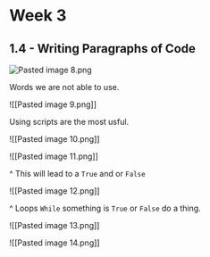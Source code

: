 # Week 3 
## 1.4 - Writing Paragraphs of Code

![Pasted image 8.png](
https://github.com/JustJordanT/Python-for-Everybody-Specialization/tree/master/Programming-for-Everybody-Getting/photo8.png)

Words we are not able to use. 

![[Pasted image 9.png]]

Using scripts are the most usful.

![[Pasted image 10.png]]

![[Pasted image 11.png]]

^ This will lead to a `True` and or `False`

![[Pasted image 12.png]]

^ Loops
`While` something is `True` or `False` do a thing.

![[Pasted image 13.png]]

![[Pasted image 14.png]]
